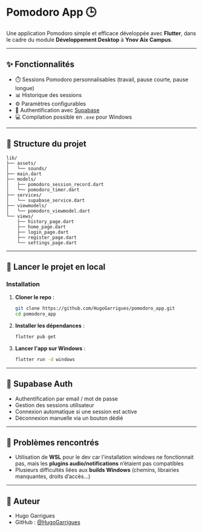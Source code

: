 # Pomodoro App 🕒

Une application Pomodoro simple et efficace développée avec **Flutter**, dans le cadre du module **Développement Desktop** à **Ynov Aix Campus**.

---

## ✨ Fonctionnalités

- ⏱️ Sessions Pomodoro personnalisables (travail, pause courte, pause longue)
- 📊 Historique des sessions
- ⚙️ Paramètres configurables
- 🔐 Authentification avec [Supabase](https://supabase.com/)
- 💻 Compilation possible en `.exe` pour Windows

---

## 🧱 Structure du projet

```
lib/
├── assets/
│   └── sounds/
├── main.dart
├── models/
│   ├── pomodoro_session_record.dart
│   └── pomodoro_timer.dart
├── services/
│   └── supabase_service.dart
├── viewmodels/
│   └── pomodoro_viewmodel.dart
└── views/
    ├── history_page.dart
    ├── home_page.dart
    ├── login_page.dart
    ├── register_page.dart
    └── settings_page.dart
```

---

## 🚀 Lancer le projet en local

### Installation

1. **Cloner le repo** :
   ```bash
   git clone https://github.com/HugoGarrigues/pomodoro_app.git
   cd pomodoro_app
   ```

2. **Installer les dépendances** :
   ```bash
   flutter pub get
   ```

3. **Lancer l'app sur Windows** :
   ```bash
   flutter run -d windows
   ```

---

## 🔐 Supabase Auth

- Authentification par email / mot de passe
- Gestion des sessions utilisateur
- Connexion automatique si une session est active
- Déconnexion manuelle via un bouton dédié

---

## 🐛 Problèmes rencontrés

- Utilisation de **WSL** pour le dev car l'installation windows ne fonctionnait pas, mais les **plugins audio/notifications** n’étaient pas compatibles
- Plusieurs difficultés liées aux **builds Windows** (chemins, librairies manquantes, droits d’accès…)

---

## 🙌 Auteur

- Hugo Garrigues  
- GitHub : [@HugoGarrigues](https://github.com/HugoGarrigues)
